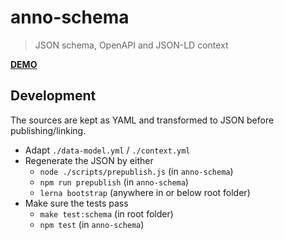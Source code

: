 # anno-schema

> JSON schema, OpenAPI and JSON-LD context

[**DEMO**](https://kba.github.io/anno/validator.html)

## Development

The sources are kept as YAML and transformed to JSON before publishing/linking.

* Adapt `./data-model.yml` / `./context.yml`
* Regenerate the JSON by either
  * `node ./scripts/prepublish.js` (in `anno-schema`)
  * `npm run prepublish` (in `anno-schema`)
  * `lerna bootstrap` (anywhere in or below root folder)
* Make sure the tests pass
  * `make test:schema` (in root folder)
  * `npm test` (in `anno-schema`)
